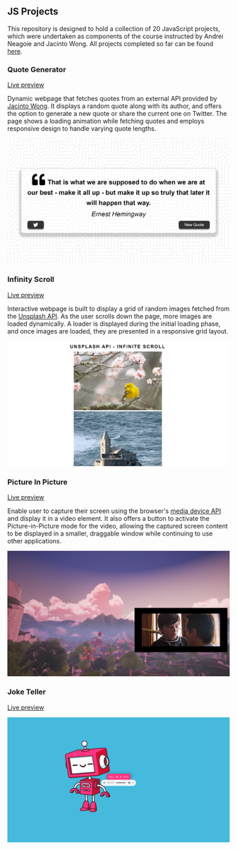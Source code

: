 ## JS Projects
This repository is designed to hold a collection of 20 JavaScript projects, which were undertaken as components of the course instructed by Andrei Neagoie and Jacinto Wong. All projects completed so far can be found [here](https://vermillion-puffpuff-312cf5.netlify.app).

### Quote Generator

[Live preview](https://vermillion-puffpuff-312cf5.netlify.app/01-quote-generator/)

Dynamic webpage that fetches quotes from an external API provided by [Jacinto Wong](https://github.com/JacintoDesign). It displays a random quote along with its author, and offers the option to generate a new quote or share the current one on Twitter. The page shows a loading animation while fetching quotes and employs responsive design to handle varying quote lengths.

![Screen projektu](01-quote-generator/quoteGenerator.png)

### Infinity Scroll

[Live preview](https://vermillion-puffpuff-312cf5.netlify.app/02-infinity-scroll/)

Interactive webpage is built to display a grid of random images fetched from the [Unsplash API](https://unsplash.com/developers). As the user scrolls down the page, more images are loaded dynamically. A loader is displayed during the initial loading phase, and once images are loaded, they are presented in a responsive grid layout.

![Screen projektu](02-infinity-scroll/InfinityScroll.png)

### Picture In Picture

[Live preview](https://vermillion-puffpuff-312cf5.netlify.app/03-picture-in-picture/)

Enable user to capture their screen using the browser's [media device API](https://developer.mozilla.org/en-US/docs/Web/API/Screen_Capture_API/Using_Screen_Capture) and display it in a video element. It also offers a button to activate the Picture-in-Picture mode for the video, allowing the captured screen content to be displayed in a smaller, draggable window while continuing to use other applications.

![Screen projektu](03-picture-in-picture/PictureInPicture.png)

### Joke Teller

[Live preview](https://vermillion-puffpuff-312cf5.netlify.app/04-joke-teller/)

![Screen projektu](04-joke-teller/JokeTeller.png)
